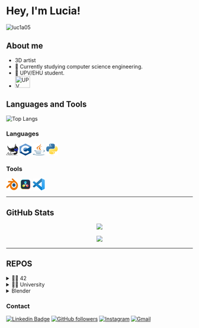 # Hey, I'm Lucia!

<p align="left"> <img src="https://komarev.com/ghpvc/?username=luc1a05&label=Profile%20views&color=0e75b6&style=flat" alt="luc1a05" /> </p>

## About me

- 3D artist
- 🔭 Currently studying computer science engineering.
- 🌱 UPV/EHU student.
- <img src="https://github.com/LUC1A05/LUC1A05/assets/60438689/21fe31b4-0ed3-4377-81e2-bc23a6e13fb7"
  width="40"
  height="32"
  title="UPV">




## Languages and Tools

![Top Langs](https://github-readme-stats.vercel.app/api/top-langs/?username=LUC1A05&layout=compact)

### Languages
<p align = "left">
<img src="img\ada.png"
width="32"
height="32"
title="Ada">
<img src="img\c.png"
width="32"
height="32"
title="C">
<img src="img\java.png"
width="32"
height="32"
title="Java">
<img src="img\Python-logo-notext.svg.png"
width="32"
height="32"
title="Python">
</p>

### Tools

<p align = "left">
<img src="img\Blender_logo_no_text.svg.png"
width="32"
height="32"
title="Blender">
<img src="img\DaVinci_Resolve_Studio.png"
width="32"
height="32"
title="DaVinci">
<img src="img\Visual.png"
width="32"
height="32"
title="Visual">
</p>

---

## GitHub Stats

<p align="center">
  <img src="https://github-readme-stats.vercel.app/api?username=LUC1A05&show_icons=true&theme=bear" width="500">
</p>

<p align="center">
  <img src="https://github-readme-streak-stats.herokuapp.com?user=LUC1A05&theme=dark&hide_border=true" width="500">
</p>

---
## REPOS
<details>
<summary>👨‍🎓 42</summary>

  [![Readme Card](https://github-readme-stats.vercel.app/api/pin/?username=LUC1A05&repo=Libft.c)](https://github.com/LUC1A05/Libft.c)

  [![Readme Card](https://github-readme-stats.vercel.app/api/pin/?username=LUC1A05&repo=ft_printf)](https://github.com/LUC1A05/ft_printf)

  [![Readme Card](https://github-readme-stats.vercel.app/api/pin/?username=LUC1A05&repo=get_next_line)](https://github.com/LUC1A05/get_next_line)
  
</details>

<details>
<summary>👨‍🎓 University</summary>
  
 [![Readme Card](https://github-readme-stats.vercel.app/api/pin/?username=LUC1A05&repo=upv)](https://github.com/LUC1A05/upv)
  
</details>

<details>
<summary>Blender</summary>
  
 [![Readme Card](https://github-readme-stats.vercel.app/api/pin/?username=LUC1A05&repo=blender)](https://github.com/LUC1A05/blender)
  
</details>

### Contact
[![Linkedin Badge](https://img.shields.io/badge/-TuNombre-blue?style=flat-square&logo=Linkedin&logoColor=white&link=https://www.linkedin.com/in/tu-enlace/)](https://www.linkedin.com/in/tu-enlace/)
[![GitHub followers](https://img.shields.io/github/followers/LUC1A05?label=Follow&style=social)](https://github.com/LUC1A05)
[![Instagram](https://img.shields.io/badge/Instagram-%23E4405F.svg?&style=for-the-badge&logo=instagram&logoColor=white)](https://www.instagram.com/luciaaaaa_055/)
[![Gmail](https://img.shields.io/badge/Gmail-%23D14836.svg?&style=for-the-badge&logo=gmail&logoColor=white)](mailto:lucializaso05@gmail.com)
